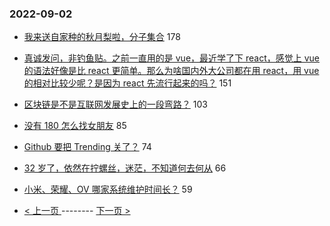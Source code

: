 ### 2022-09-02 
- [我来送自家种的秋月梨啦，分子集合](https://www.v2ex.com/t/877196) 178
- [真诚发问，非钓鱼贴。之前一直用的是 vue，最近学了下 react，感觉上 vue 的语法好像是比 react 更简单。那么为啥国内外大公司都在用 react，用 vue 的相对比较少呢？是因为 react 先流行起来的吗？](https://www.v2ex.com/t/877148) 151
- [区块链是不是互联网发展史上的一段弯路？](https://www.v2ex.com/t/877137) 103
- [没有 180 怎么找女朋友](https://www.v2ex.com/t/877128) 85
- [Github 要把 Trending 关了？](https://www.v2ex.com/t/877153) 74
- [32 岁了，依然在拧螺丝，迷茫，不知道何去何从](https://www.v2ex.com/t/877269) 66
- [小米、荣耀、OV 哪家系统维护时间长？](https://www.v2ex.com/t/877179) 59 

- [ < 上一页 ](https://github.com/able8/v2ex-hot-record/blob/master/2022-09-01.md) -------- [ 下一页 > ](https://github.com/able8/v2ex-hot-record/blob/master/2022-09-03.md)